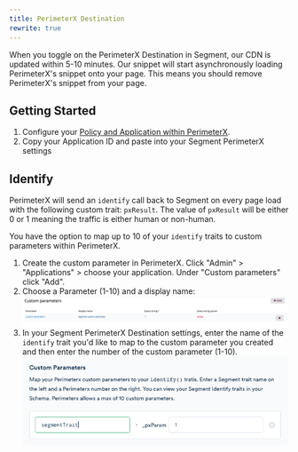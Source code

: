 ```yaml
---
title: PerimeterX Destination
rewrite: true
---
```


When you toggle on the PerimeterX Destination in Segment, our CDN is updated within 5-10 minutes. Our snippet will start asynchronously loading PerimeterX's snippet onto your page. This means you should remove PerimeterX's snippet from your page.

## Getting Started

1. Configure your [Policy and Application within PerimeterX](https://dash.readme.io/project/pxconsole/v1.0/docs/segment).
2. Copy your Application ID and paste into your Segment PerimeterX settings

## Identify

PerimeterX will send an `identify` call back to Segment on every page load with the following custom trait: `pxResult`. The value of `pxResult` will be either 0 or 1 meaning the traffic is either human or non-human.

You have the option to map up to 10 of your `identify` traits to custom parameters within PerimeterX.

1. Create the custom parameter in PerimeterX. Click "Admin" > "Applications" > choose your application. Under "Custom parameters" click "Add".
2. Choose a Parameter (1-10) and a display name:
![](images/cmA_dv62kgp.png)
3. In your Segment PerimeterX Destination settings, enter the name of the `identify` trait you'd like to map to the custom parameter you created and then enter the number of the custom parameter (1-10).
![](images/cnKeeTBLune.png)
